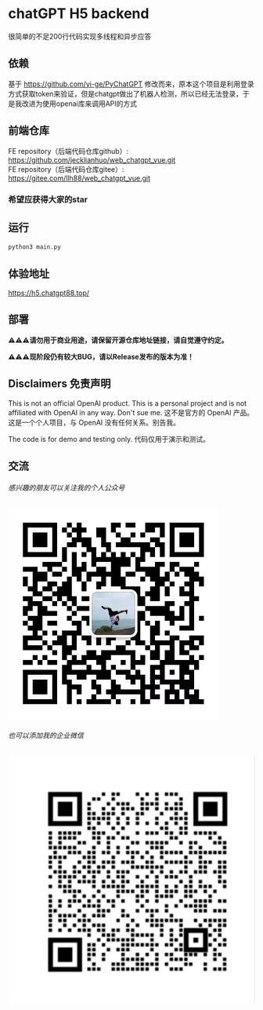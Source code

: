 # chatGPT H5 backend
很简单的不足200行代码实现多线程和异步应答

## 依赖
基于 https://github.com/yi-ge/PyChatGPT
修改而来，原本这个项目是利用登录方式获取token来验证，但是chatgpt做出了机器人检测，所以已经无法登录，于是我改进为使用openai库来调用API的方式

## 前端仓库
FE repository（后端代码仓库github）: <https://github.com/jecklianhuo/web_chatgpt_vue.git><br>
FE repository（后端代码仓库gitee）: <https://gitee.com/llh88/web_chatgpt_vue.git><br>
### 希望应获得大家的star

## 运行
~~~bash
python3 main.py
~~~
## 体验地址
https://h5.chatgpt88.top/
## 部署

**⚠⚠⚠请勿用于商业用途，请保留开源仓库地址链接，请自觉遵守约定。**

**⚠⚠⚠现阶段仍有较大BUG，请以Release发布的版本为准！**

## Disclaimers 免责声明

This is not an official OpenAI product. This is a personal project and is not affiliated with OpenAI in any way. Don't sue me.
这不是官方的 OpenAI 产品。这是一个个人项目，与 OpenAI 没有任何关系。别告我。

The code is for demo and testing only.
代码仅用于演示和测试。


## 交流
###### 感兴趣的朋友可以关注我的个人公众号<br>
![个人公众号](./images/gzh.jpg)
<br>
###### 也可以添加我的企业微信<br>
![企业微信](./images/wx.jpg)<br>

